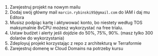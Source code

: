1. Zarejestruj projekt na nowym mailu
2. Dodaj swój główny mail `marcin.rybinski95@gmail.com` do IAM i daj mu Editora
3. Musisz podpiąc kartę i aktywować konto, bo niestety według TOS maksymalnie 8vCPU możesz wykorzystać na free trialu.
4. Ustaw budżet i alerty jeśli dojdzie do 50%, 75%, 90%. (masz tylko 300 dolarów do wykorzystania)
5. Zdeployuj projekt korzystając z repo z architekturą w Terraformie
6. Zarejestruj domenę w Cloud Domains na potrzeby kursu